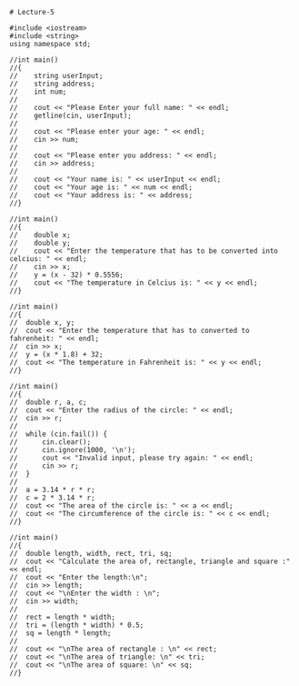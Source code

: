     # Lecture-5

    #include <iostream>
    #include <string>
    using namespace std;

    //int main()
    //{
    //    string userInput;
    //    string address;
    //    int num;
    //
    //    cout << "Please Enter your full name: " << endl;
    //    getline(cin, userInput);
    //
    //    cout << "Please enter your age: " << endl;
    //    cin >> num;
    //
    //    cout << "Please enter you address: " << endl;
    //    cin >> address;
    //
    //    cout << "Your name is: " << userInput << endl;
    //    cout << "Your age is: " << num << endl;
    //    cout << "Your address is: " << address;
    //}

    //int main()
    //{
    //    double x;
    //    double y;
    //    cout << "Enter the temperature that has to be converted into celcius: " << endl;
    //    cin >> x;
    //    y = (x - 32) * 0.5556;
    //    cout << "The temperature in Celcius is: " << y << endl;
    //}

    //int main()
    //{
    //	double x, y;
    //	cout << "Enter the temperature that has to converted to fahrenheit: " << endl;
    //	cin >> x;
    //	y = (x * 1.8) + 32;
    //	cout << "The temperature in Fahrenheit is: " << y << endl;
    //}

    //int main()
    //{
    //	double r, a, c;
    //	cout << "Enter the radius of the circle: " << endl;
    //	cin >> r;
    //
    //	while (cin.fail()) {
    //		cin.clear();
    //		cin.ignore(1000, '\n');
    //		cout << "Invalid input, please try again: " << endl;
    //		cin >> r;
    //	}
    //
    //	a = 3.14 * r * r;
    //	c = 2 * 3.14 * r;
    //	cout << "The area of the circle is: " << a << endl;
    //	cout << "The circumference of the circle is: " << c << endl;
    //}

    //int main()
    //{
    //	double length, width, rect, tri, sq;
    //	cout << "Calculate the area of, rectangle, triangle and square :" << endl;
    //	cout << "Enter the length:\n";
    //	cin >> length;
    //	cout << "\nEnter the width : \n";
    //	cin >> width;
    //
    //	rect = length * width;
    //	tri = (length * width) * 0.5;
    //	sq = length * length;
    //
    //	cout << "\nThe area of rectangle : \n" << rect;
    //	cout << "\nThe area of triangle: \n" << tri;
    //	cout << "\nThe area of square: \n" << sq;
    //}
